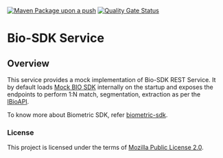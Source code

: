 [![Maven Package upon a push](https://github.com/mosip/biosdk-services/actions/workflows/push_trigger.yml/badge.svg?branch=release-1.2.0.1)](https://github.com/mosip/biosdk-services/actions/workflows/push_trigger.yml)
[![Quality Gate Status](https://sonarcloud.io/api/project_badges/measure?branch=release-1.2.0.1&project=mosip_biosdk-services&metric=alert_status)](https://sonarcloud.io/dashboard?branch=release-1.2.0.1&id=mosip_biosdk-services)

# Bio-SDK Service

## Overview
This service provides a mock implementation of Bio-SDK REST Service. It by default loads [Mock BIO SDK](https://github.com/mosip/mosip-mock-services/tree/master/mock-sdk) internally on the startup and exposes the endpoints to perform 1:N match, segmentation, extraction as per the [IBioAPI](https://github.com/mosip/commons/blob/master/kernel/kernel-biometrics-api/src/main/java/io/mosip/kernel/biometrics/spi/IBioApi.java).

To know more about Biometric SDK, refer [biometric-sdk](https://docs.mosip.io/1.2.0/biometrics/biometric-sdk).

### License
This project is licensed under the terms of [Mozilla Public License 2.0](LICENSE).
